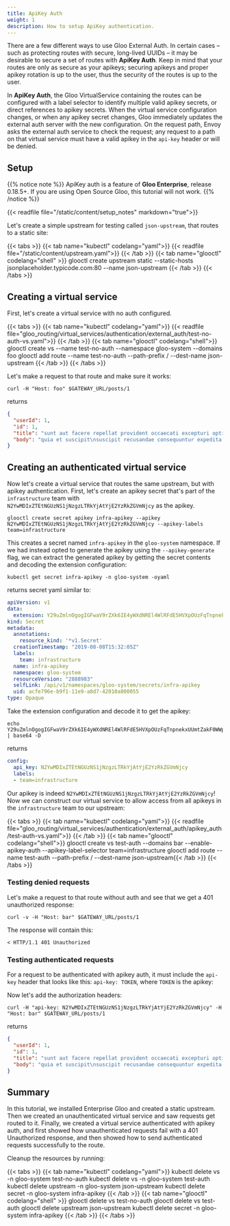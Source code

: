 ```yaml
---
title: ApiKey Auth
weight: 1
description: How to setup ApiKey authentication. 
---
```


There are a few different ways to use Gloo External Auth. In certain cases – such as protecting routes with
secure, long-lived UUIDs – it may be desirable to secure a set of routes with **ApiKey Auth**. Keep in mind
that your routes are only as secure as your apikeys; securing apikeys and proper apikey rotation is
up to the user, thus the security of the routes is up to the user.

In **ApiKey Auth**, the Gloo VirtualService containing the routes can be configured with a label selector to identify
multiple valid apikey secrets, or direct references to apikey secrets. When the virtual service configuration changes,
or when any apikey secret changes, Gloo immediately updates the external auth server with the new configuration. On the
request path, Envoy asks the external auth service to check the request; any request to a path on that virtual
service must have a valid apikey in the `api-key` header or will be denied.

## Setup

{{% notice note %}}
ApiKey auth is a feature of **Gloo Enterprise**, release 0.18.5+. If you are using Open Source Gloo, this tutorial will not work.
{{% /notice %}}


{{< readfile file="/static/content/setup_notes" markdown="true">}}

Let's create a simple upstream for testing called `json-upstream`, that routes to a static site:

{{< tabs >}}
{{< tab name="kubectl" codelang="yaml">}}
{{< readfile file="/static/content/upstream.yaml">}}
{{< /tab >}}
{{< tab name="glooctl" codelang="shell" >}}
glooctl create upstream static --static-hosts jsonplaceholder.typicode.com:80 --name json-upstream
{{< /tab >}}
{{< /tabs >}}

## Creating a virtual service

First, let's create a virtual service with no auth configured. 

{{< tabs >}}
{{< tab name="kubectl" codelang="yaml">}}
{{< readfile file="gloo_routing/virtual_services/authentication/external_auth/test-no-auth-vs.yaml">}}
{{< /tab >}}
{{< tab name="glooctl" codelang="shell">}}
glooctl create vs --name test-no-auth --namespace gloo-system --domains foo
glooctl add route --name test-no-auth --path-prefix / --dest-name json-upstream
{{< /tab >}}
{{< /tabs >}} 

Let's make a request to that route and make sure it works:

```shell
curl -H "Host: foo" $GATEWAY_URL/posts/1
```

returns

```json
{
  "userId": 1,
  "id": 1,
  "title": "sunt aut facere repellat provident occaecati excepturi optio reprehenderit",
  "body": "quia et suscipit\nsuscipit recusandae consequuntur expedita et cum\nreprehenderit molestiae ut ut quas totam\nnostrum rerum est autem sunt rem eveniet architecto"
}
```

## Creating an authenticated virtual service

Now let's create a virtual service that routes the same upstream, but with apikey authentication. First, let's create
an apikey secret that's part of the `infrastructure` team with `N2YwMDIxZTEtNGUzNS1jNzgzLTRkYjAtYjE2YzRkZGVmNjcy` as
the apikey.

```shell
glooctl create secret apikey infra-apikey --apikey N2YwMDIxZTEtNGUzNS1jNzgzLTRkYjAtYjE2YzRkZGVmNjcy --apikey-labels team=infrastructure
```

This creates a secret named `infra-apikey` in the `gloo-system` namespace. If we had instead opted to generate the apikey
using the `--apikey-generate` flag, we can extract the generated apikey by getting the secret contents and decoding the
extension configuration:

```shell
kubectl get secret infra-apikey -n gloo-system -oyaml
```

returns secret yaml similar to:

```yaml
apiVersion: v1
data:
  extension: Y29uZmlnOgogIGFwaV9rZXk6IE4yWXdNREl4WlRFdE5HVXpOUzFqTnpnekxUUmtZakF0WWpFMll6UmtaR1ZtTmpjeQogIGxhYmVsczoKICAtIHRlYW09aW5mcmFzdHJ1Y3R1cmUK
kind: Secret
metadata:
  annotations:
    resource_kind: '*v1.Secret'
  creationTimestamp: "2019-08-08T15:32:05Z"
  labels:
    team: infrastructure
  name: infra-apikey
  namespace: gloo-system
  resourceVersion: "2888983"
  selfLink: /api/v1/namespaces/gloo-system/secrets/infra-apikey
  uid: acfe796e-b9f1-11e9-a8d7-42010a800055
type: Opaque
```

Take the extension configuration and decode it to get the apikey:
```shell
echo Y29uZmlnOgogIGFwaV9rZXk6IE4yWXdNREl4WlRFdE5HVXpOUzFqTnpnekxUUmtZakF0WWpFMll6UmtaR1ZtTmpjeQogIGxhYmVsczoKICAtIHRlYW09aW5mcmFzdHJ1Y3R1cmUK | base64 -D
```

returns

```yaml
config:
  api_key: N2YwMDIxZTEtNGUzNS1jNzgzLTRkYjAtYjE2YzRkZGVmNjcy
  labels:
  - team=infrastructure
```

Our apikey is indeed `N2YwMDIxZTEtNGUzNS1jNzgzLTRkYjAtYjE2YzRkZGVmNjcy`! Now we can construct our virtual service
to allow access from all apikeys in the `infrastructure` team to our upstream:

{{< tabs >}}
{{< tab name="kubectl" codelang="yaml">}}
{{< readfile file="gloo_routing/virtual_services/authentication/external_auth/apikey_auth/test-auth-vs.yaml">}}
{{< /tab >}}
{{< tab name="glooctl" codelang="shell">}}
glooctl create vs test-auth --domains bar --enable-apikey-auth --apikey-label-selector team=infrastructure
glooctl add route --name test-auth  --path-prefix / --dest-name json-upstream{{< /tab >}}
{{< /tabs >}} 


### Testing denied requests

Let's make a request to that route without auth and see that we get a 401 unauthorized response:

```shell
curl -v -H "Host: bar" $GATEWAY_URL/posts/1
```

The response will contain this:

```shell
< HTTP/1.1 401 Unauthorized
```

### Testing authenticated requests

For a request to be authenticated with apikey auth, it must include the `api-key` header that looks like this:
`api-key: TOKEN`, where `TOKEN` is the apikey:

Now let's add the authorization headers:

```shell
curl -H "api-key: N2YwMDIxZTEtNGUzNS1jNzgzLTRkYjAtYjE2YzRkZGVmNjcy" -H "Host: bar" $GATEWAY_URL/posts/1
```

returns

```json
{
  "userId": 1,
  "id": 1,
  "title": "sunt aut facere repellat provident occaecati excepturi optio reprehenderit",
  "body": "quia et suscipit\nsuscipit recusandae consequuntur expedita et cum\nreprehenderit molestiae ut ut quas totam\nnostrum rerum est autem sunt rem eveniet architecto"
}
```

## Summary

In this tutorial, we installed Enterprise Gloo and created a static upstream. Then we created an unauthenticated 
virtual service and saw requests get routed to it. Finally, we created a virtual service authenticated with 
apikey auth, and first showed how unauthenticated requests fail with a 401 Unauthorized response, and then showed how 
to send authenticated requests successfully to the route. 

Cleanup the resources by running:

{{< tabs >}}
{{< tab name="kubectl" codelang="yaml">}}
kubectl delete vs -n gloo-system test-no-auth
kubectl delete vs -n gloo-system test-auth
kubectl delete upstream -n gloo-system json-upstream
kubectl delete secret -n gloo-system infra-apikey
{{< /tab >}}
{{< tab name="glooctl" codelang="shell" >}}
glooctl delete vs test-no-auth
glooctl delete vs test-auth
glooctl delete upstream json-upstream
kubectl delete secret -n gloo-system infra-apikey
{{< /tab >}}
{{< /tabs >}}

<br /> 
<br /> 
